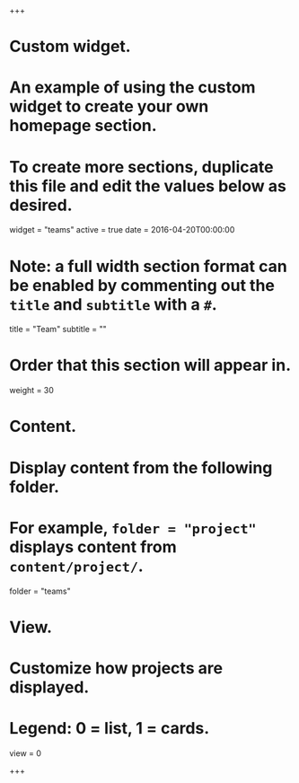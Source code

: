 +++
# Custom widget.
# An example of using the custom widget to create your own homepage section.
# To create more sections, duplicate this file and edit the values below as desired.
widget = "teams"
active = true
date = 2016-04-20T00:00:00

# Note: a full width section format can be enabled by commenting out the `title` and `subtitle` with a `#`.
title = "Team"
subtitle = ""

# Order that this section will appear in.
weight = 30

# Content.
# Display content from the following folder.
# For example, `folder = "project"` displays content from `content/project/`.
folder = "teams"

# View.
# Customize how projects are displayed.
# Legend: 0 = list, 1 = cards.
view = 0

+++


